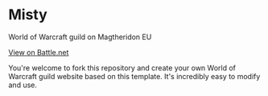 # Misty

World of Warcraft guild on Magtheridon EU

[View on Battle.net](http://eu.battle.net/wow/en/guild/magtheridon/Misty/)

You're welcome to fork this repository and create your own World of Warcraft guild website based on this template. It's incredibly easy to modify and use.
